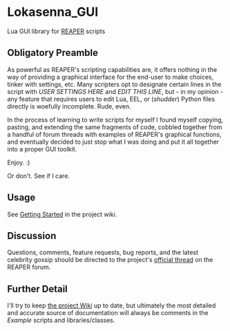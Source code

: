 # Lokasenna_GUI
Lua GUI library for [REAPER][1] scripts

## Obligatory Preamble
As powerful as REAPER's scripting capabilities are, it offers nothing in the way of
providing a graphical interface for the end-user to make choices, tinker with settings, etc.
Many scripters opt to designate certain lines in the script with _USER_ _SETTINGS_
_HERE_ and _EDIT_ _THIS_ _LINE_, but - in my opinion - any feature that requires users to edit
Lua, EEL, or (_*shudder*_) Python files directly is woefully incomplete. Rude, even.
  
In the process of learning to write scripts for myself I found myself copying, pasting, and
extending the same fragments of code, cobbled together from a handful of forum threads
with examples of REAPER's graphical functions, and eventually decided to just stop what I
was doing and put it all together into a proper GUI toolkit.

Enjoy. :)

Or don't. See if I care.

## Usage
See [Getting Started][4] in the project wiki.

## Discussion
Questions, comments, feature requests, bug reports, and the latest celebrity gossip should be 
directed to the project's [official thread][3] on the REAPER forum.

## Further Detail
I'll try to keep [the project Wiki][2] up to date, but ultimately the most detailed and accurate
source of documentation will always be comments in the _Example_ scripts and libraries/classes.

[1]: https://www.reaper.fm/
[2]: https://github.com/jalovatt/Lokasenna_GUI/wiki
[3]: https://forum.cockos.com/showthread.php?t=177772
[4]: https://github.com/jalovatt/Lokasenna_GUI/wiki/1.01-Getting-started